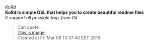 *KoRd*</br>
**KoRd is simple DSL that helps you to create beautiful readme files**</br>
*It support all possible tags from Git*</br>
>Can quote</br>
[This is image](images/kotlin-logo.png)</br>
Created at Fri Mar 08 13:37:40 EET 2019